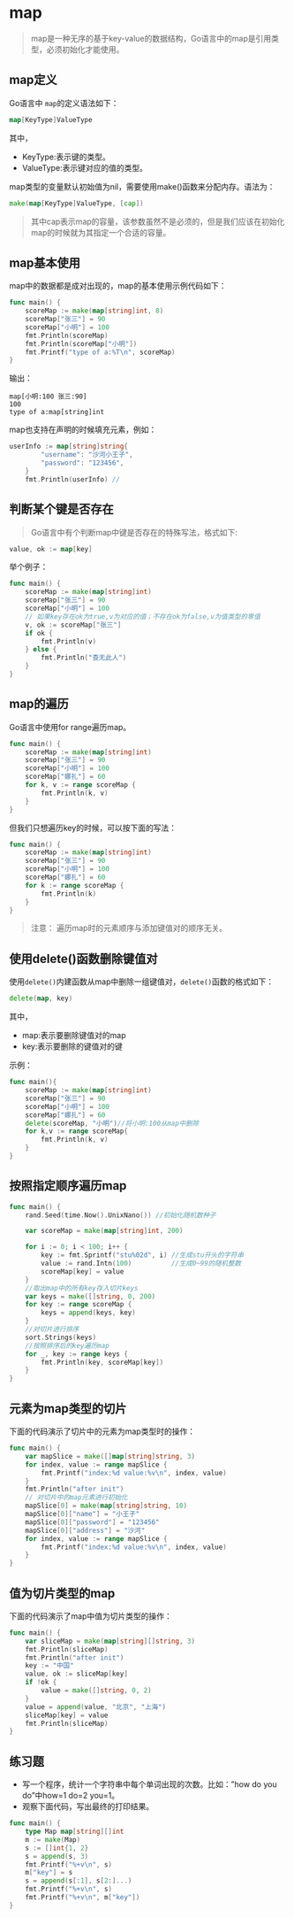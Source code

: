 # map
>map是一种无序的基于key-value的数据结构，Go语言中的map是引用类型，必须初始化才能使用。

## map定义
Go语言中 `map`的定义语法如下：
```go
map[KeyType]ValueType
```
其中，

- KeyType:表示键的类型。
- ValueType:表示键对应的值的类型。

map类型的变量默认初始值为nil，需要使用make()函数来分配内存。语法为：
```go
make(map[KeyType]ValueType, [cap])
```
>其中cap表示map的容量，该参数虽然不是必须的，但是我们应该在初始化map的时候就为其指定一个合适的容量。

## map基本使用
map中的数据都是成对出现的，map的基本使用示例代码如下：
```go
func main() {
	scoreMap := make(map[string]int, 8)
	scoreMap["张三"] = 90
	scoreMap["小明"] = 100
	fmt.Println(scoreMap)
	fmt.Println(scoreMap["小明"])
	fmt.Printf("type of a:%T\n", scoreMap)
}
```
输出：
```shell
map[小明:100 张三:90]
100
type of a:map[string]int
```
map也支持在声明的时候填充元素，例如：
```go
userInfo := map[string]string{
		"username": "沙河小王子",
		"password": "123456",
	}
	fmt.Println(userInfo) //
```
## 判断某个键是否存在

>Go语言中有个判断map中键是否存在的特殊写法，格式如下:

```go
value, ok := map[key]
```
举个例子：
```go
func main() {
	scoreMap := make(map[string]int)
	scoreMap["张三"] = 90
	scoreMap["小明"] = 100
	// 如果key存在ok为true,v为对应的值；不存在ok为false,v为值类型的零值
	v, ok := scoreMap["张三"]
	if ok {
		fmt.Println(v)
	} else {
		fmt.Println("查无此人")
	}
}
```

## map的遍历

Go语言中使用for range遍历map。
```go
func main() {
	scoreMap := make(map[string]int)
	scoreMap["张三"] = 90
	scoreMap["小明"] = 100
	scoreMap["娜扎"] = 60
	for k, v := range scoreMap {
		fmt.Println(k, v)
	}
}
```
但我们只想遍历key的时候，可以按下面的写法：
```go
func main() {
	scoreMap := make(map[string]int)
	scoreMap["张三"] = 90
	scoreMap["小明"] = 100
	scoreMap["娜扎"] = 60
	for k := range scoreMap {
		fmt.Println(k)
	}
}
```
>注意： 遍历map时的元素顺序与添加键值对的顺序无关。

## 使用delete()函数删除键值对
使用`delete()`内建函数从map中删除一组键值对，`delete()`函数的格式如下：
```go
delete(map, key)
```
其中，

- map:表示要删除键值对的map
- key:表示要删除的键值对的键

示例：
```go
func main(){
	scoreMap := make(map[string]int)
	scoreMap["张三"] = 90
	scoreMap["小明"] = 100
	scoreMap["娜扎"] = 60
	delete(scoreMap, "小明")//将小明:100从map中删除
	for k,v := range scoreMap{
		fmt.Println(k, v)
	}
}
```
## 按照指定顺序遍历map

```go
func main() {
	rand.Seed(time.Now().UnixNano()) //初始化随机数种子

	var scoreMap = make(map[string]int, 200)

	for i := 0; i < 100; i++ {
		key := fmt.Sprintf("stu%02d", i) //生成stu开头的字符串
		value := rand.Intn(100)          //生成0~99的随机整数
		scoreMap[key] = value
	}
	//取出map中的所有key存入切片keys
	var keys = make([]string, 0, 200)
	for key := range scoreMap {
		keys = append(keys, key)
	}
	//对切片进行排序
	sort.Strings(keys)
	//按照排序后的key遍历map
	for _, key := range keys {
		fmt.Println(key, scoreMap[key])
	}
}

```
## 元素为map类型的切片
下面的代码演示了切片中的元素为map类型时的操作：
```go
func main() {
	var mapSlice = make([]map[string]string, 3)
	for index, value := range mapSlice {
		fmt.Printf("index:%d value:%v\n", index, value)
	}
	fmt.Println("after init")
	// 对切片中的map元素进行初始化
	mapSlice[0] = make(map[string]string, 10)
	mapSlice[0]["name"] = "小王子"
	mapSlice[0]["password"] = "123456"
	mapSlice[0]["address"] = "沙河"
	for index, value := range mapSlice {
		fmt.Printf("index:%d value:%v\n", index, value)
	}
}
```
## 值为切片类型的map

下面的代码演示了map中值为切片类型的操作：
```go
func main() {
	var sliceMap = make(map[string][]string, 3)
	fmt.Println(sliceMap)
	fmt.Println("after init")
	key := "中国"
	value, ok := sliceMap[key]
	if !ok {
		value = make([]string, 0, 2)
	}
	value = append(value, "北京", "上海")
	sliceMap[key] = value
	fmt.Println(sliceMap)
}
```

## 练习题
- 写一个程序，统计一个字符串中每个单词出现的次数。比如：”how do you do”中how=1 do=2 you=1。
- 观察下面代码，写出最终的打印结果。
```go
func main() {
	type Map map[string][]int
	m := make(Map)
	s := []int{1, 2}
	s = append(s, 3)
	fmt.Printf("%+v\n", s)
	m["key"] = s
	s = append(s[:1], s[2:]...)
	fmt.Printf("%+v\n", s)
	fmt.Printf("%+v\n", m["key"])
}
```

